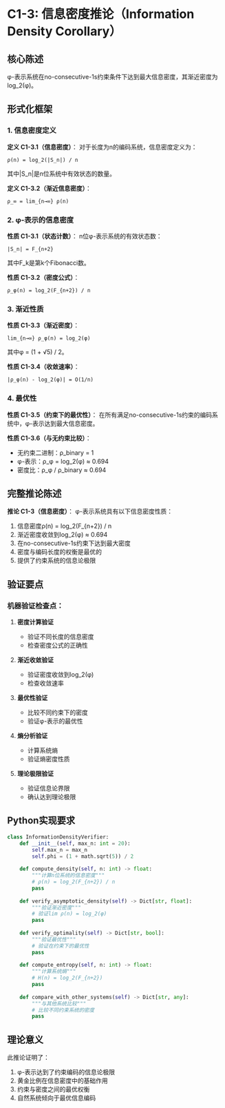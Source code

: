 # C1-3: 信息密度推论（Information Density Corollary）

## 核心陈述

φ-表示系统在no-consecutive-1s约束条件下达到最大信息密度，其渐近密度为log_2(φ)。

## 形式化框架

### 1. 信息密度定义

**定义 C1-3.1（信息密度）**：
对于长度为n的编码系统，信息密度定义为：
```
ρ(n) = log_2(|S_n|) / n
```
其中|S_n|是n位系统中有效状态的数量。

**定义 C1-3.2（渐近信息密度）**：
```
ρ_∞ = lim_{n→∞} ρ(n)
```

### 2. φ-表示的信息密度

**性质 C1-3.1（状态计数）**：
n位φ-表示系统的有效状态数：
```
|S_n| = F_{n+2}
```
其中F_k是第k个Fibonacci数。

**性质 C1-3.2（密度公式）**：
```
ρ_φ(n) = log_2(F_{n+2}) / n
```

### 3. 渐近性质

**性质 C1-3.3（渐近密度）**：
```
lim_{n→∞} ρ_φ(n) = log_2(φ)
```
其中φ = (1 + √5) / 2。

**性质 C1-3.4（收敛速率）**：
```
|ρ_φ(n) - log_2(φ)| = O(1/n)
```

### 4. 最优性

**性质 C1-3.5（约束下的最优性）**：
在所有满足no-consecutive-1s约束的编码系统中，φ-表示达到最大信息密度。

**性质 C1-3.6（与无约束比较）**：
- 无约束二进制：ρ_binary = 1
- φ-表示：ρ_φ = log_2(φ) ≈ 0.694
- 密度比：ρ_φ / ρ_binary ≈ 0.694

## 完整推论陈述

**推论 C1-3（信息密度）**：
φ-表示系统具有以下信息密度性质：
1. 信息密度ρ(n) = log_2(F_{n+2}) / n
2. 渐近密度收敛到log_2(φ) ≈ 0.694
3. 在no-consecutive-1s约束下达到最大密度
4. 密度与编码长度的权衡是最优的
5. 提供了约束系统的信息论极限

## 验证要点

### 机器验证检查点：

1. **密度计算验证**
   - 验证不同长度的信息密度
   - 检查密度公式的正确性

2. **渐近收敛验证**
   - 验证密度收敛到log_2(φ)
   - 检查收敛速率

3. **最优性验证**
   - 比较不同约束下的密度
   - 验证φ-表示的最优性

4. **熵分析验证**
   - 计算系统熵
   - 验证熵密度性质

5. **理论极限验证**
   - 验证信息论界限
   - 确认达到理论极限

## Python实现要求

```python
class InformationDensityVerifier:
    def __init__(self, max_n: int = 20):
        self.max_n = max_n
        self.phi = (1 + math.sqrt(5)) / 2
        
    def compute_density(self, n: int) -> float:
        """计算n位系统的信息密度"""
        # ρ(n) = log_2(F_{n+2}) / n
        pass
        
    def verify_asymptotic_density(self) -> Dict[str, float]:
        """验证渐近密度"""
        # 验证lim ρ(n) = log_2(φ)
        pass
        
    def verify_optimality(self) -> Dict[str, bool]:
        """验证最优性"""
        # 验证在约束下的最优性
        pass
        
    def compute_entropy(self, n: int) -> float:
        """计算系统熵"""
        # H(n) = log_2(F_{n+2})
        pass
        
    def compare_with_other_systems(self) -> Dict[str, any]:
        """与其他系统比较"""
        # 比较不同约束系统的密度
        pass
```

## 理论意义

此推论证明了：
1. φ-表示达到了约束编码的信息论极限
2. 黄金比例在信息密度中的基础作用
3. 约束与密度之间的最优权衡
4. 自然系统倾向于最优信息编码